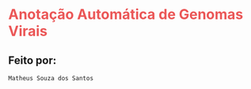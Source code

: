 

<h1 style="color: #EB5757;">Anotação Automática de Genomas  Virais</h1>



## Feito por:

```bash
Matheus Souza dos Santos
```
